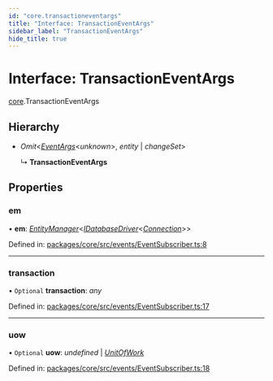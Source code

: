 ```yaml
---
id: "core.transactioneventargs"
title: "Interface: TransactionEventArgs"
sidebar_label: "TransactionEventArgs"
hide_title: true
---
```


# Interface: TransactionEventArgs

[core](../modules/core.md).TransactionEventArgs

## Hierarchy

* *Omit*<[*EventArgs*](core.eventargs.md)<*unknown*\>, *entity* \| *changeSet*\>

  ↳ **TransactionEventArgs**

## Properties

### em

• **em**: [*EntityManager*](../classes/core.entitymanager.md)<[*IDatabaseDriver*](core.idatabasedriver.md)<[*Connection*](../classes/core.connection.md)\>\>

Defined in: [packages/core/src/events/EventSubscriber.ts:8](https://github.com/mikro-orm/mikro-orm/blob/969d4229bd/packages/core/src/events/EventSubscriber.ts#L8)

___

### transaction

• `Optional` **transaction**: *any*

Defined in: [packages/core/src/events/EventSubscriber.ts:17](https://github.com/mikro-orm/mikro-orm/blob/969d4229bd/packages/core/src/events/EventSubscriber.ts#L17)

___

### uow

• `Optional` **uow**: *undefined* \| [*UnitOfWork*](../classes/core.unitofwork.md)

Defined in: [packages/core/src/events/EventSubscriber.ts:18](https://github.com/mikro-orm/mikro-orm/blob/969d4229bd/packages/core/src/events/EventSubscriber.ts#L18)
